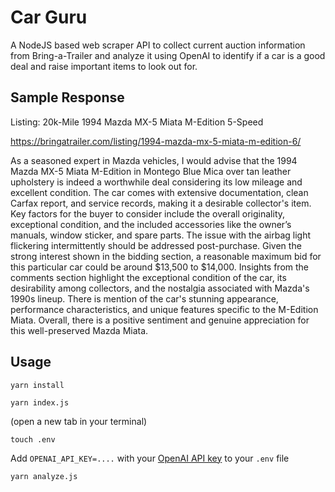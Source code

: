 # Car Guru

A NodeJS based web scraper API to collect current auction information from Bring-a-Trailer and analyze it using OpenAI to identify if a car is a good deal and raise important items to look out for.

## Sample Response


Listing: 20k-Mile 1994 Mazda MX-5 Miata M-Edition 5-Speed

https://bringatrailer.com/listing/1994-mazda-mx-5-miata-m-edition-6/

 As a seasoned expert in Mazda vehicles, I would advise that the 1994 Mazda MX-5 Miata M-Edition in Montego Blue Mica over tan leather upholstery is indeed a worthwhile deal considering its low mileage and excellent condition. The car comes with extensive documentation, clean Carfax report, and service records, making it a desirable collector's item. Key factors for the buyer to consider include the overall originality, exceptional condition, and the included accessories like the owner’s manuals, window sticker, and spare parts. The issue with the airbag light flickering intermittently should be addressed post-purchase. Given the strong interest shown in the bidding section, a reasonable maximum bid for this particular car could be around $13,500 to $14,000. Insights from the comments section highlight the exceptional condition of the car, its desirability among collectors, and the nostalgia associated with Mazda's 1990s lineup. There is mention of the car's stunning appearance, performance characteristics, and unique features specific to the M-Edition Miata. Overall, there is a positive sentiment and genuine appreciation for this well-preserved Mazda Miata.



## Usage

```
yarn install
```

```
yarn index.js
```

(open a new tab in your terminal)

```
touch .env
```

Add `OPENAI_API_KEY=....` with your [OpenAI API key](https://platform.openai.com/api-keys) to your `.env` file

```
yarn analyze.js
```

